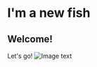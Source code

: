 # I'm a new fish 
## Welcome!
Let's go!
![Image text](https://raw.githubusercontent.com/Wjhao7010/learngit/main/image/%E8%B0%83%E5%8C%85%E9%AB%98%E6%89%8B.jpg)